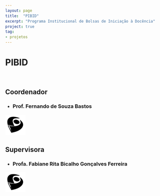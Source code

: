 ```yaml
---
layout: page
title:  "PIBID"
excerpt: "Programa Institucional de Bolsas de Iniciação à Docência"
project: true
tag:
- projetos
---
```


# PIBID

<div style = "display: inline-block;">
   <div style = "float:left;">
      <a href="https://pibid.caf.ufv.br/" target="_blank">
      <i class="fa fa-fw fa-globe"></i>
      </a>
   </div>
   
   <div style = "float:left;">
      <a href="https://www.youtube.com/channel/UC0-TwS7tf7JhWsy28sE50Gw" target="_blank">
      <i class="fa fa-fw fa-youtube-square"></i>
      </a>
   </div>
   
   <div style = "float:left;">
      <a href="https://www.instagram.com/pibidexatas_ufvcaf/" target="_blank">
      <i class="fa fa-fw fa-instagram"></i>
      </a>
   </div>   
   
   <div style = "float:left;">
      <a href="mailto:pibid.exatas.caf@ufv.br" target="_blank">
      <i class="fa fa-fw fa-envelope-square"></i>
      </a>
   </div>
</div>   
   
   
## Coordenador
 
* ### Prof. Fernando de Souza Bastos

<div style = "display: inline-block;"> 
   <div style = "float:left;">
      <a href="http://buscatextual.cnpq.br/buscatextual/visualizacv.do?metodo=apresentar&id=K       4164030D3">
      <img src="../assets/img/favicons/lattes-new.svg">
      </a>
   </div>
   
   <div style = "float:left;">
      <a href="https://fsbmat-ufv.github.io/">
      <i class="fa fa-fw fa-github"></i>
      </a>
   </div>
</div> 

## Supervisora

* ### Profa. Fabiane Rita Bicalho Gonçalves Ferreira

<div style = "display: inline-block;">
   <div style = "float:left;">
      <a href="http://buscatextual.cnpq.br/buscatextual/visualizacv.do?metodo=apresentar&id=K       805   6901H7">
      <img src="../assets/img/favicons/lattes-new.svg">
      </a>
   </div>
</div>